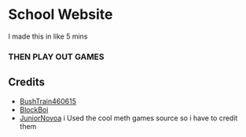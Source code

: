 # School Website
I made this in like 5 mins
### THEN PLAY OUT GAMES
## Credits
* [BushTrain460615](https://github.com/BushTrain460615)
* [BlockBoi](https://github.com/Mr-funkinguy)
* [JuniorNovoa](https://github.com/JuniorNovoa1)
i Used the cool meth games source so i have to credit them